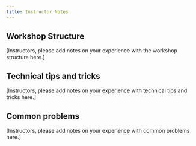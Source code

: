 ```yaml
---
title: Instructor Notes
---
```


## Workshop Structure

[Instructors, please add notes on your experience with the workshop structure here.]

## Technical tips and tricks

[Instructors, please add notes on your experience with technical tips and tricks here.]

## Common problems

[Instructors, please add notes on your experience with common problems here.]




